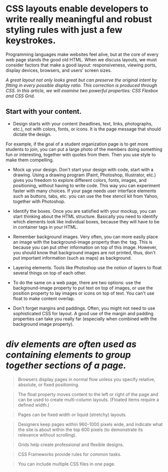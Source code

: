 # CSS layouts enable developers to write really meaningful and robust styling rules with just a few keystrokes.


Programming languages make websites feel alive, but at the core of every web page stands the good old HTML.
When we discuss layouts, we must consider factors that make a good layout: responsiveness,
viewing ports, display devices, browsers, and users’ screen sizes.

*A great layout not only looks great but can preserve the original intent by fitting in every possible display ratio.
This correction is produced through CSS. In this article, we will examine two powerful properties: CSS Flexbox and CSS Grid.*


## Start with your content. 

* Design starts with your content (headlines, text, links, photographs, etc.), not with colors, fonts, or icons. It is the page message that should dictate the design.

For example, if the goal of a student organization page is to get more students to join, you can put a large photo of the members doing something fun or interesting, together with quotes from them. Then you use style to make them compelling.

* Mock up your design. Don't start your design with code, start with a drawing. Using a drawing program (Paint, Photoshop, Illustrator, etc.) gives you freedom to explore different colors, fonts, images, and positioning, without having to write code. This way you can experiment faster with many choices. If your page needs user interface elements such as buttons, tabs, etc. you can use the free stencil kit from Yahoo, together with Photoshop.

* Identify the boxes. Once you are satisfied with your mockup, you can start thinking about the HTML structure. Basically you need to identify which elements look like individual boxes, because they will have to be in container tags in your HTML.

* Remember background images. Very often, you can more easily place an image with the background-image property than the <img> tag. This is because you can put other information on top of this image. However, you should know that background images are not printed, thus, don't put important information (such as maps) as background.


* Layering elements. Tools like Photoshop use the notion of layers to float several things on top of each other.

*   To do the same on a web page, there are two options: use the background-image property to put text on top of images, or use the position property to lay images or icons on top of text. You can't use float to make content overlap.
  
* Don't forget margins and paddings. Often, you might not need to use sophisticated CSS for layout. A good use of the margin and padding properties can take you really far (especially when combined with the background image property).


 # *div elements are often used as containing elements to group together sections of a page.*
  
>  Browsers display pages in normal flow unless you 
   specify relative, absolute, or fixed positioning.
  
>  The float property moves content to the left or right 
   of the page and can be used to create multi-column 
   layouts. (Floated items require a defined width.)
  
>  Pages can be fixed width or liquid (stretchy) layouts.
  
>  Designers keep pages within 960-1000 pixels wide, 
   and indicate what the site is about within the top 600 
   pixels (to demonstrate its relevance without scrolling).
  
>  Grids help create professional and flexible designs.
  
>  CSS Frameworks provide rules for common tasks.
  
>  You can include multiple CSS files in one page.
